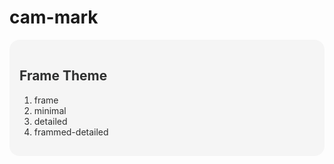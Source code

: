 <h1>cam-mark</h1>

<div style="background: whitesmoke; color: #2e2f2f; padding: 1rem; border-radius: 1rem">
  <h2>Frame Theme</h2>
  <ol>
    <li>
      frame
    </li>
    <li>
      minimal
    </li>
    <li>
      detailed
    </li>
    <li>
      frammed-detailed
    </li>
  </ol>
</div>